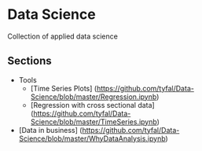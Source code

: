 # Data Science

Collection of applied data science

## Sections
* Tools
  * [Time Series Plots] (https://github.com/tyfal/Data-Science/blob/master/Regression.ipynb)
  * [Regression with cross sectional data] (https://github.com/tyfal/Data-Science/blob/master/TimeSeries.ipynb)
* [Data in business] (https://github.com/tyfal/Data-Science/blob/master/WhyDataAnalysis.ipynb)
